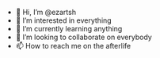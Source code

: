 - 👋 Hi, I’m @ezartsh
- 👀 I’m interested in everything
- 🌱 I’m currently learning anything
- 💞️ I’m looking to collaborate on everybody
- 📫 How to reach me on the afterlife
